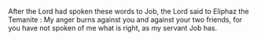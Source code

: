 After the Lord had spoken these words to Job, the Lord said to Eliphaz the Temanite : My anger burns against you and against your two friends, for you have not spoken of me what is right, as my servant Job has.
